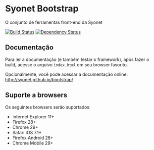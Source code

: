 # Syonet Bootstrap
O conjunto de ferramentas front-end da Syonet

[![Build Status](http://img.shields.io/travis/Syonet/bootstrap.svg?style=flat-square)](https://travis-ci.org/Syonet/bootstrap)
[![Dependency Status](http://img.shields.io/david/dev/Syonet/bootstrap.svg?style=flat-square)](https://david-dm.org/Syonet/bootstrap#info=devDependencies)

## Documentação
Para ler a documentação (e também testar o framework), após fazer o build, acesse o arquivo `index.html` em seu browser favorito.

Opcionalmente, você pode acessar a documentação online:
http://syonet.github.io/bootstrap/

## Suporte a browsers
Os seguintes browsers serão suportados:
* Internet Explorer 11+
* Firefox 28+
* Chrome 29+
* Safari iOS 7.1+
* Firefox Android 28+
* Chrome Mobile 29+
